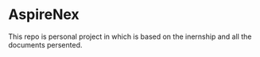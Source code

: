 # AspireNex
This repo is personal project in which is based on the inernship and all the documents persented.
